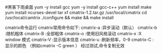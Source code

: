 #黑客下雨桌面
yum -y install gcc
yum -y install gcc-c++
yum install make
yum install ncurses-devel
tar xf cmatrix-1.2.tar.gz /usr/local/cmatrix
cd /usr/local/camtrix
./configure && make && make install

cmatrix命令运行
cmatrix常用命令如下:
cmatrix-a :异步滚动（默认）
cmatrix-b :随机粗体
cmatrix-B :全部粗体
cmatrix-o :使用旧风格滚动
cmatrix-x :X window 模式
cmatrix-V :显示版本信息
cmatrix-u :刷新频率，0-9
cmatrix-C :显示的颜色 （例如cmatrix -C green ）
经过测试,命令复制无效

